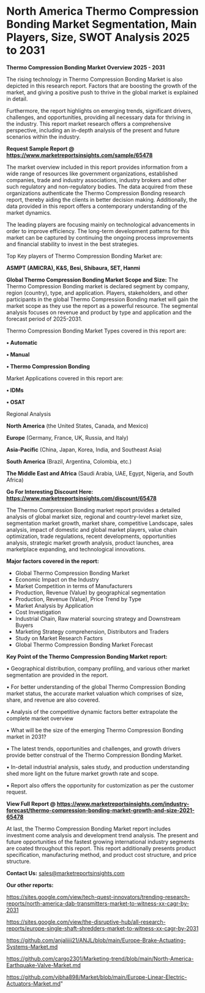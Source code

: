 # North America Thermo Compression Bonding Market Segmentation, Main Players, Size, SWOT Analysis 2025 to 2031

<Strong> Thermo Compression Bonding Market Overview 2025 - 2031</strong>

The rising technology in Thermo Compression Bonding Market is also depicted in this research report. Factors that are boosting the growth of the market, and giving a positive push to thrive in the global market is explained in detail.

Furthermore, the report highlights on emerging trends, significant drivers, challenges, and opportunities, providing all necessary data for thriving in the industry. This report market research offers a comprehensive perspective, including an in-depth analysis of the present and future scenarios within the industry.

<strong>Request Sample Report @ <a href=https://www.marketreportsinsights.com/sample/65478>https://www.marketreportsinsights.com/sample/65478</a></strong>

The market overview included in this report provides information from a wide range of resources like government organizations, established companies, trade and industry associations, industry brokers and other such regulatory and non-regulatory bodies. The data acquired from these organizations authenticate the Thermo Compression Bonding research report, thereby aiding the clients in better decision making. Additionally, the data provided in this report offers a contemporary understanding of the market dynamics.

The leading players are focusing mainly on technological advancements in order to improve efficiency. The long-term development patterns for this market can be captured by continuing the ongoing process improvements and financial stability to invest in the best strategies.

Top Key players of Thermo Compression Bonding Market are:

<strong>ASMPT (AMICRA), K&S, Besi, Shibaura, SET, Hanmi</strong>

<strong><b>Global Thermo Compression Bonding Market Scope and Size:</b></strong>
The Thermo Compression Bonding market is declared segment by company, region (country), type, and application. Players, stakeholders, and other participants in the global Thermo Compression Bonding market will gain the market scope as they use the report as a powerful resource. The segmental analysis focuses on revenue and product by type and application and the forecast period of 2025-2031.

Thermo Compression Bonding Market Types covered in this report are:

<strong>• Automatic

• Manual

• Thermo Compression Bonding</strong>

Market Applications covered in this report are:

<strong>• IDMs

• OSAT</strong> 

Regional Analysis

<strong>North America</strong> (the United States, Canada, and Mexico)

<strong>Europe</strong> (Germany, France, UK, Russia, and Italy)

<strong>Asia-Pacific</strong> (China, Japan, Korea, India, and Southeast Asia)

<strong>South America</strong> (Brazil, Argentina, Colombia, etc.)

<strong>The Middle East and Africa</strong> (Saudi Arabia, UAE, Egypt, Nigeria, and South Africa)

<strong>Go For Interesting Discount Here: <a href=https://www.marketreportsinsights.com/discount/65478>https://www.marketreportsinsights.com/discount/65478</a></strong>

The Thermo Compression Bonding market report provides a detailed analysis of global market size, regional and country-level market size, segmentation market growth, market share, competitive Landscape, sales analysis, impact of domestic and global market players, value chain optimization, trade regulations, recent developments, opportunities analysis, strategic market growth analysis, product launches, area marketplace expanding, and technological innovations.

<strong><b>Major factors covered in the report:</b></strong>
<ul>
  <li>Global Thermo Compression Bonding Market </li>
  <li>Economic Impact on the Industry</li>
  <li>Market Competition in terms of Manufacturers</li>
  <li>Production, Revenue (Value) by geographical segmentation</li>
  <li>Production, Revenue (Value), Price Trend by Type</li>
  <li>Market Analysis by Application</li>
  <li>Cost Investigation</li>
  <li>Industrial Chain, Raw material sourcing strategy and Downstream Buyers</li>
  <li>Marketing Strategy comprehension, Distributors and Traders</li>
  <li>Study on Market Research Factors</li>
  <li>Global Thermo Compression Bonding Market Forecast</li>
</ul>

<strong><b>Key Point of the Thermo Compression Bonding Market report:</b></strong>

• Geographical distribution, company profiling, and various other market segmentation are provided in the report.

• For better understanding of the global Thermo Compression Bonding market status, the accurate market valuation which comprises of size, share, and revenue are also covered.

• Analysis of the competitive dynamic factors better extrapolate the complete market overview

• What will be the size of the emerging Thermo Compression Bonding market in 2031?

• The latest trends, opportunities and challenges, and growth drivers provide better construal of the Thermo Compression Bonding Market.

• In-detail industrial analysis, sales study, and production understanding shed more light on the future market growth rate and scope.

• Report also offers the opportunity for customization as per the customer request.

<strong><b>View Full Report @ <a href=https://www.marketreportsinsights.com/industry-forecast/thermo-compression-bonding-market-growth-and-size-2021-65478>https://www.marketreportsinsights.com/industry-forecast/thermo-compression-bonding-market-growth-and-size-2021-65478</a></b></strong>


At last, the Thermo Compression Bonding Market report includes investment come analysis and development trend analysis. The present and future opportunities of the fastest growing international industry segments are coated throughout this report. This report additionally presents product specification, manufacturing method, and product cost structure, and price structure.

<strong>Contact Us:</strong>
sales@marketreportsinsights.com

<strong>Our other reports:</strong>

<a href=https://sites.google.com/view/tech-quest-innovators/trending-research-reports/north-america-dab-transmitters-market-to-witness-xx-cagr-by-2031>https://sites.google.com/view/tech-quest-innovators/trending-research-reports/north-america-dab-transmitters-market-to-witness-xx-cagr-by-2031</a>

<a href=https://sites.google.com/view/the-disruptive-hub/all-research-reports/europe-single-shaft-shredders-market-to-witness-xx-cagr-by-2031>https://sites.google.com/view/the-disruptive-hub/all-research-reports/europe-single-shaft-shredders-market-to-witness-xx-cagr-by-2031</a>

<a href=https://github.com/anjaliiii21/ANJL/blob/main/Europe-Brake-Actuating-Systems-Market.md>https://github.com/anjaliiii21/ANJL/blob/main/Europe-Brake-Actuating-Systems-Market.md</a>

<a href=https://github.com/cargo2301/Marketing-trend/blob/main/North-America-Earthquake-Valve-Market.md>https://github.com/cargo2301/Marketing-trend/blob/main/North-America-Earthquake-Valve-Market.md</a>

<a href=https://github.com/vibha898/Market/blob/main/Europe-Linear-Electric-Actuators-Market.md>https://github.com/vibha898/Market/blob/main/Europe-Linear-Electric-Actuators-Market.md</a>"
